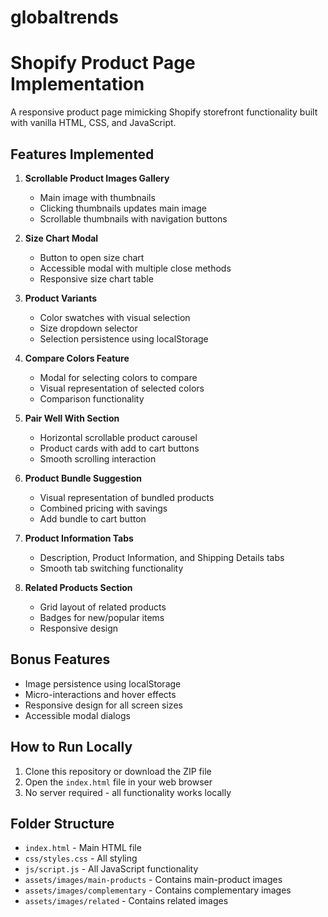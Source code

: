 # globaltrends

# Shopify Product Page Implementation

A responsive product page mimicking Shopify storefront functionality built with vanilla HTML, CSS, and JavaScript.

## Features Implemented

1. **Scrollable Product Images Gallery**
   - Main image with thumbnails
   - Clicking thumbnails updates main image
   - Scrollable thumbnails with navigation buttons

2. **Size Chart Modal**
   - Button to open size chart
   - Accessible modal with multiple close methods
   - Responsive size chart table

3. **Product Variants**
   - Color swatches with visual selection
   - Size dropdown selector
   - Selection persistence using localStorage

4. **Compare Colors Feature**
   - Modal for selecting colors to compare
   - Visual representation of selected colors
   - Comparison functionality

5. **Pair Well With Section**
   - Horizontal scrollable product carousel
   - Product cards with add to cart buttons
   - Smooth scrolling interaction

6. **Product Bundle Suggestion**
   - Visual representation of bundled products
   - Combined pricing with savings
   - Add bundle to cart button

7. **Product Information Tabs**
   - Description, Product Information, and Shipping Details tabs
   - Smooth tab switching functionality

8. **Related Products Section**
   - Grid layout of related products
   - Badges for new/popular items
   - Responsive design

## Bonus Features

- Image persistence using localStorage
- Micro-interactions and hover effects
- Responsive design for all screen sizes
- Accessible modal dialogs

## How to Run Locally

1. Clone this repository or download the ZIP file
2. Open the `index.html` file in your web browser
3. No server required - all functionality works locally

## Folder Structure

- `index.html` - Main HTML file
- `css/styles.css` - All styling
- `js/script.js` - All JavaScript functionality
- `assets/images/main-products` - Contains main-product images
- `assets/images/complementary` - Contains complementary images
- `assets/images/related` - Contains related images
